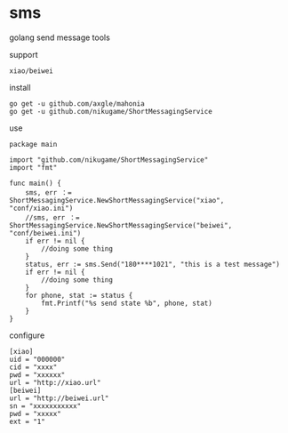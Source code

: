 # sms
golang send message tools

support

    xiao/beiwei

install 

    go get -u github.com/axgle/mahonia 
    go get -u github.com/nikugame/ShortMessagingService

use

    package main

    import "github.com/nikugame/ShortMessagingService"
    import "fmt"

    func main() {
        sms, err ：= ShortMessagingService.NewShortMessagingService("xiao", "conf/xiao.ini")
        //sms, err ：= ShortMessagingService.NewShortMessagingService("beiwei", "conf/beiwei.ini")
        if err != nil {
            //doing some thing
        }
        status, err := sms.Send("180****1021", "this is a test message")
        if err != nil {
            //doing some thing
        }
        for phone, stat := status {
            fmt.Printf("%s send state %b", phone, stat)
        }
    }


configure 

    [xiao]
    uid = "000000"
    cid = "xxxx"
    pwd = "xxxxxx"
    url = "http://xiao.url"
    [beiwei]
    url = "http://beiwei.url"
    sn = "xxxxxxxxxxx"
    pwd = "xxxxx"
    ext = "1"

